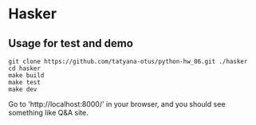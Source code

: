 # Hasker

## Usage for test and demo 
```
git clone https://github.com/tatyana-otus/python-hw_06.git ./hasker
cd hasker
make build
make test
make dev
```
Go to 'http://localhost:8000/' in your browser, and you should see something like Q&A site.